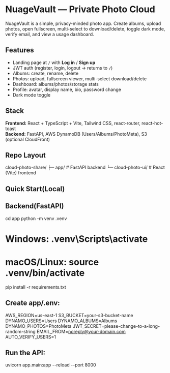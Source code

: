 # NuageVault — Private Photo Cloud

NuageVault is a simple, privacy-minded photo app. Create albums, upload photos, open fullscreen, multi-select to download/delete, toggle dark mode, verify email, and view a usage dashboard.

## Features
- Landing page at `/` with **Log in** / **Sign up**
- JWT auth (register, login, logout → returns to `/`)
- Albums: create, rename, delete
- Photos: upload, fullscreen viewer, multi-select download/delete
- Dashboard: albums/photos/storage stats
- Profile: avatar, display name, bio, password change
- Dark mode toggle

## Stack
**Frontend:** React + TypeScript + Vite, Tailwind CSS, react-router, react-hot-toast  
**Backend:** FastAPI, AWS DynamoDB (Users/Albums/PhotoMeta), S3 (optional CloudFront)

## Repo Layout

cloud-photo-share/
├─ app/              # FastAPI backend
└─ cloud-photo-ui/   # React (Vite) frontend

## Quick Start(Local)
## Backend(FastAPI)
cd app
python -m venv .venv
# Windows: .venv\Scripts\activate
# macOS/Linux: source .venv/bin/activate
pip install -r requirements.txt

## Create app/.env:
AWS_REGION=us-east-1
S3_BUCKET=your-s3-bucket-name
DYNAMO_USERS=Users
DYNAMO_ALBUMS=Albums
DYNAMO_PHOTOS=PhotoMeta
JWT_SECRET=please-change-to-a-long-random-string
EMAIL_FROM=noreply@your-domain.com
AUTO_VERIFY_USERS=1

## Run the API:
uvicorn app.main:app --reload --port 8000




